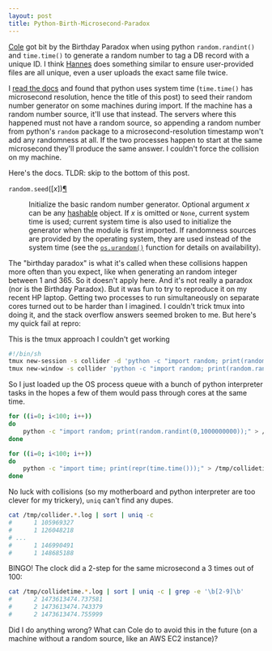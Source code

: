 ```yaml
---
layout: post
title: Python-Birth-Microsecond-Paradox
---
```


[Cole](http://uglyboxer.github.io/) got bit by the Birthday Paradox when using python `random.randint()` and `time.time()` to generate a random number to tag a DB record with a unique ID. I think [Hannes](http://hanneshapke.github.io/) does something similar to ensure user-provided files are all unique, even a user uploads the exact same file twice.

I [read the docs](https://docs.python.org/2/library/random.html) and found that python uses system time (`time.time()` has microsecond resolution, hence the title of this post) to seed their random number generator on some machines during import. If the machine has a random number source, it'll use that instead. The servers where this happened must not have a random source, so appending a random number from python's `random` package to a microsecond-resolution timestamp won't add any randomness at all. If the two processes happen to start at the same microsecond they'll produce the same answer. I couldn't force the collision on my machine.

Here's the docs. TLDR: skip to the bottom of this post.

<html>
<dt id="random.seed">
<code class="descclassname">random.</code><code class="descname">seed</code><span class="sig-paren">(</span><span class="optional">[</span><em>x</em><span class="optional">]</span><span class="sig-paren">)</span><a class="headerlink" href="#random.seed" title="Permalink to this definition">¶</a></dt>
<dd><p font-size: "75%"">Initialize the basic random number generator. Optional argument <em>x</em> can be any
<a class="reference internal" href="../glossary.html#term-hashable"><span class="xref std std-term">hashable</span></a> object. If <em>x</em> is omitted or <code class="docutils literal"><span class="pre">None</span></code>, current system time is used;
current system time is also used to initialize the generator when the module is
first imported.  If randomness sources are provided by the operating system,
they are used instead of the system time (see the <a class="reference internal" href="os.html#os.urandom" title="os.urandom"><code class="xref py py-func docutils literal"><span class="pre">os.urandom()</span></code></a> function
for details on availability).</p>
</dd>
</html>

The "birthday paradox" is what it's called when these collisions happen more often than you expect, like when generating an random integer between 1 and 365. So it doesn't apply here. And it's not really a paradox (nor is the Birthday Paradox). But it was fun to try to reproduce it on my recent HP laptop. Getting two processes to run simultaneously on separate cores turned out to be harder than I imagined. I couldn't trick tmux into doing it, and the stack overflow answers seemed broken to me. But here's my quick fail at repro:

This is the tmux approach I couldn't get working

```bash
#!/bin/sh 
tmux new-session -s collider -d 'python -c "import random; print(random.randint(0,1000000000));"'
tmux new-window -s collider 'python -c "import random; print(random.randint(0,1000000000));"'
```

So I just loaded up the OS process queue with a bunch of python interpreter tasks in the hopes a few of them would pass through cores at the same time.

```bash
for ((i=0; i<100; i++))
do 
    python -c "import random; print(random.randint(0,1000000000));" > /tmp/collider.${i}.log &
done

for ((i=0; i<100; i++))
do 
    python -c "import time; print(repr(time.time()));" > /tmp/collidetime.${i}.log &
done
```

No luck with collisions (so my motherboard and python interpreter are too clever for my trickery), `uniq` can't find any dupes.

```bash
cat /tmp/collider.*.log | sort | uniq -c
#      1 105969327
#      1 126048218
# ...
#      1 146990491
#      1 148685188
```

BINGO! The clock did a 2-step for the same microsecond a 3 times out of 100:

```bash
cat /tmp/collidetime.*.log | sort | uniq -c | grep -e '\b[2-9]\b'
#      2 1473613474.737581
#      2 1473613474.743379
#      2 1473613474.755999
```

Did I do anything wrong?  What can Cole do to avoid this in the future (on a machine without a random source, like an AWS EC2 instance)?
